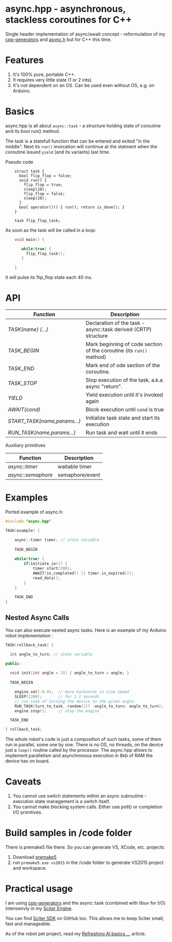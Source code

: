 # async.hpp - asynchronous, stackless coroutines for C++

Single header implementation of async/await concept - reformulation of my [cpp-generators](https://github.com/c-smile/cpp-generators) and [async.h](https://github.com/naasking/async.h) but for C++ this time.

# Features

1. It's 100% pure, portable C++.
2. It requires very little state (1 or 2 ints).
3. It's not dependent on an OS. Can be used even without OS, e.g. on Arduino.

# Basics

async.hpp is all about `async::task` - a structure holding state of coroutine and its bool run() method. 

The task is a statefull function that can be entered and exited "in the middle". Next its `run()` invocation will continue at the statment when the coroutine issued `yield` (and its variants) last time.

Pseudo code

```
    struct task {
      bool flip_flop = false;
      void run() {
        flip_flop = true;
        sleep(20);
        flip_flop = false;
        sleep(20);
      }
      bool operator()() { run(); return is_done(); }
    }

    task flip_flop_task;
```
As soon as the task will be called in a loop:

```C++
    void main() {

       while(true) {
         flip_flop_task();
       }

    }
```

It will pulse its flip_flop state each 40 ms. 


# API

Function|Description
--------|-----------
*TASK(name) {...}*|Declaration of the task - async::task derived (CRTP) structure
*TASK_BEGIN*|Mark beginning of code section of the coroutine (its `run()` method)
*TASK_END*|Mark end of ode section of the coroutine.
*TASK_STOP*|Stop execution of the task, a.k.a. async "return".
*YIELD*|Yield execution until it's invoked again
*AWAIT(cond)*|Block execution until `cond` is true
*START_TASK(name,params...)*|Initialize task state and start its execution
*RUN_TASK(name,params...)*|Run task and wait until it ends

Auxiliary primitives

Function|Description
--------|-----------
*async::timer*|waitable timer
*async::semaphore*|semaphore/event 

# Examples

Ported example of async.h:
```C++
#include "async.hpp"

TASK(example) {

    async::timer timer; // state variable
    
    TASK_BEGIN
    
    while(true) {
        if(initiate_io()) {
            timer.start(200);
            AWAIT(io_completed() || timer.is_expired());
            read_data();
        }
    }
    
    TASK_END
}
```


## Nested Async Calls

You can also execute nested async tasks. Here is an example of my Arduino robot implementation :

```C++
TASK(rollback_task) {

  int angle_to_turn; // state variable

public:
  
  void init(int angle = 15) { angle_to_turn = angle; }
  
  TASK_BEGIN

    engine.set(-0.4);  // move backwards in slow speed
    SLEEP(1200);       // for 1.2 seconds
    // run task of turning the device to the given angle:  
    RUN_TASK(turn_to_task, random(2)? -angle_to_turn: angle_to_turn);
    engine.stop();     // stop the engine  

  TASK_END

} rollback_task;

```

The whole robot's code is just a composition of such tasks, some of them run in parallel, some one by one. There is no OS, no threads, on the device just a `loop()` routine called by the processor. The async.hpp allows to implement parallelism and asynchronous execution in 8kb of RAM the device has on board.

# Caveats

1. You cannot use switch statements within an async subroutine - execution 
   state management is a switch itself.
2. You cannot make blocking system calls. Either use poll() or completion I/O primitives.

# Build samples in /code folder

There is premake5 file there. So you can generate VS, XCode, etc. projects:

1. Download [premake5](https://premake.github.io/download.html)
2. run `premake5.exe vs2015` in the /code folder to generate VS2015 project and workspace.

# Practical usage

I am using [cpp-generators](https://github.com/c-smile/cpp-generators) and the async::task (combined with libuv for I/O) intensenvly in my [Sciter Engine](https://sciter.com). 

You can find [Sciter SDK](https://github.com/c-smile/sciter-sdk) on GitHub too. This allows me to keep Sciter small, fast and manageable.

As of the robot pet project, read my [Refreshing AI basics …](https://terrainformatica.com/2018/10/10/refreshing-ai-basics/) article. 
